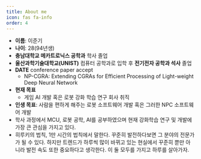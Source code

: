 ```yaml
---
title: About me
icon: fas fa-info
order: 4
---
```


- **이름**: 이준기
- **나이**: 28(94년생)
- **충남대학교 메카트로닉스 공학과** 학사 졸업
- **울산과학기술대학교(UNIST)** 컴퓨터 공학과로 입학 후 **전기전자 공학과 석사** 졸업
- **DATE** conference paper accept
	- NP-CGRA: Extending CGRAs for Efficient Processing of Light-weight Deep Neural Network
- **현재 목표**
	- 게임 AI 개발 혹은 로봇 강화 학습 연구 회사 취직
- **인생 목표**: 사람을 편하게 해주는 로봇 소프트웨어 개발 혹은 그러한 NPC 소프트웨어 개발
- 학사 과정에서 MCU, 로봇 공학, AI를 공부하였으며 현재 강화학습 연구 및 개발에 가장 큰 관심을 가지고 있다.
- 히루키의 법칙, 1만 시간의 법칙에서 말한다. 꾸준히 발전하다보면 그 분야의 전문가가 될 수 있다. 하지만 트렌드가 하루씩 많이 바뀌고 있는 현실에서 꾸준히 뿐만 아니라 발전 속도 또한 중요하다고 생각한다. 이 둘 모두를 가지고 하루를 살아가자.


